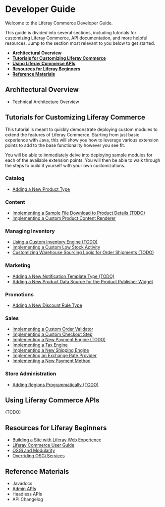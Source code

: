 # Developer Guide

Welcome to the Liferay Commerce Developer Guide.

This guide is divided into several sections, including tutorials for customizing Liferay Commerce, API documentation, and more helpful resources. Jump to the section most relevant to you below to get started.

* [**Architectural Overview**](#architectural-overview)
* [**Tutorials for Customizing Liferay Commerce**](#tutorials-for-customizing-liferay-commerce)
* [**Using Liferay Commerce APIs**](#using-liferay-commerce-apis)
* [**Resources for Liferay Beginners**](#resources-for-liferay-beginners)
* [**Reference Materials**](#reference-materials)

## Architectural Overview

* Technical Architecture Overview

## Tutorials for Customizing Liferay Commerce

This tutorial is meant to quickly demonstrate deploying custom modules to extend the features of Liferay Commerce. Starting from just basic experience with Java, this will show you how to leverage various extension points to add to the base functionality however you see fit.

You will be able to immediately delve into deploying sample modules for each of the available extension points. You will then be able to walk through the steps to build it yourself with your own customizations.

### Catalog

* [Adding a New Product Type](./tutorial/adding-a-new-product-type/README.md)

### Content

* [Implementing a Sample File Download to Product Details (TODO)](./tutorial/implementing-a-sample-file-download-to-product-details/README.md)
* [Implementing a Custom Product Content Renderer](./tutorial/implementing-a-custom-product-content-renderer/README.md)

### Managing Inventory

* [Using a Custom Inventory Engine (TODO)](./tutorial/using-a-custom-inventory-engine/README.md)
* [Implementing a Custom Low Stock Activity](./tutorial/implementing-a-custom-low-stock-activity/README.md)
* [Customizing Warehouse Sourcing Logic for Order Shipments (TODO)](./tutorial/customizing-warehouse-sourcing-logic-for-order-shipments/README.md)

### Marketing

* [Adding a New Notification Template Type (TODO)](./tutorial/adding-a-new-notification-template-type/README.md)
* [Adding a New Product Data Source for the Product Publisher Widget](./tutorial/adding-a-new-product-data-source-for-the-product-publisher-widget/README.md)

### Promotions

* [Adding a New Discount Rule Type](./tutorial/adding-a-new-discount-rule-type/README.md)

### Sales

* [Implementing a Custom Order Validator](./tutorial/implementing-a-custom-order-validator/README.md)
* [Implementing a Custom Checkout Step](./tutorial/implementing-a-custom-checkout-step/README.md)
* [Implementing a New Payment Engine (TODO)](./tutorial/implementing-a-new-payment-engine/README.md)
* [Implementing a Tax Engine](./tutorial/implementing-a-new-tax-engine/README.md)
* [Implementing a New Shipping Engine](./tutorial/implementing-a-new-shipping-engine/README.md)
* [Implementing an Exchange Rate Provider](./tutorial/implementing-an-exchange-rate-provider/README.md)
* [Implementing a New Payment Method](./tutorial/implementing-a-new-payment-method/README.md)

### Store Administration

* [Adding Regions Programmatically (TODO)](./tutorial/adding-regions-programmatically/README.md)

## Using Liferay Commerce APIs

(TODO)

## Resources for Liferay Beginners

* [Building a Site with Liferay Web Experience](https://help.liferay.com/hc/en-us/articles/360018171171-Building-a-site-with-Liferay-Web-Experience)
* [Liferay Commerce User Guide](../../user-guide/README.md)
* [OSGi and Modularity](https://help.liferay.com/hc/en-us/articles/360018162431-OSGi-and-Modularity)
* [Overriding OSGi Services](https://help.liferay.com/hc/en-us/articles/360017889552-Overriding-OSGi-Services)

## Reference Materials

* Javadocs
* [Admin APIs](https://app.swaggerhub.com/search?owner=liferayinc&query=%20commerce)
* Headless APIs
* API Changelog
